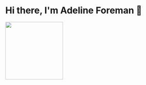 <body>
  <h1>Hi there, I'm Adeline Foreman 👋</h1>
  
  <img height="180em" 
       src="https://github-readme-stats.vercel.app/api?username=addyfore&show_icons=true&hide_border=true&&count_private=true&include_all_commits=true" />
  
</body>

